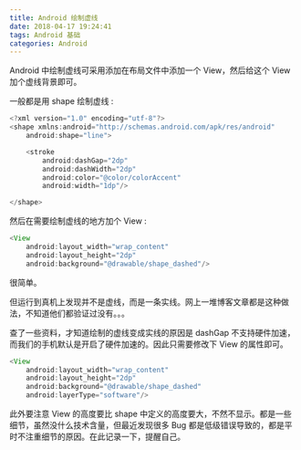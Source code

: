 ```yaml
---
title: Android 绘制虚线
date: 2018-04-17 19:24:41
tags: Android 基础
categories: Android
---
```


Android 中绘制虚线可采用添加在布局文件中添加一个 View，然后给这个 View 加个虚线背景即可。

一般都是用 shape 绘制虚线 :

```java
<?xml version="1.0" encoding="utf-8"?>
<shape xmlns:android="http://schemas.android.com/apk/res/android"
    android:shape="line">

    <stroke
        android:dashGap="2dp"
        android:dashWidth="2dp"
        android:color="@color/colorAccent"
        android:width="1dp"/>

</shape>
```

然后在需要绘制虚线的地方加个 View :

```java
<View
    android:layout_width="wrap_content"
    android:layout_height="2dp"
    android:background="@drawable/shape_dashed"/>
```

很简单。

但运行到真机上发现并不是虚线，而是一条实线。网上一堆博客文章都是这种做法，不知道他们都验证过没有。。。

查了一些资料，才知道绘制的虚线变成实线的原因是 dashGap 不支持硬件加速，而我们的手机默认是开启了硬件加速的。因此只需要修改下 View 的属性即可。

```java
<View
    android:layout_width="wrap_content"
    android:layout_height="2dp"
    android:background="@drawable/shape_dashed"
    android:layerType="software"/>
```

此外要注意 View 的高度要比 shape 中定义的高度要大，不然不显示。都是一些细节，虽然没什么技术含量，但最近发现很多 Bug 都是低级错误导致的，都是平时不注重细节的原因。在此记录一下，提醒自己。

 
